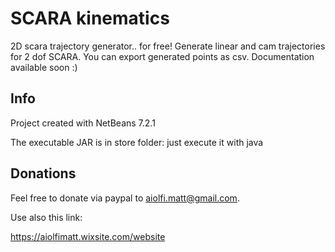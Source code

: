 # SCARA kinematics

2D scara trajectory generator.. for free!
Generate linear and cam trajectories for 2 dof SCARA. You can export generated points as csv. Documentation available soon :)

## Info

Project created with NetBeans 7.2.1

The executable JAR is in store folder: just execute it with java

## Donations

Feel free to donate via paypal to aiolfi.matt@gmail.com.

Use also this link:

https://aiolfimatt.wixsite.com/website
